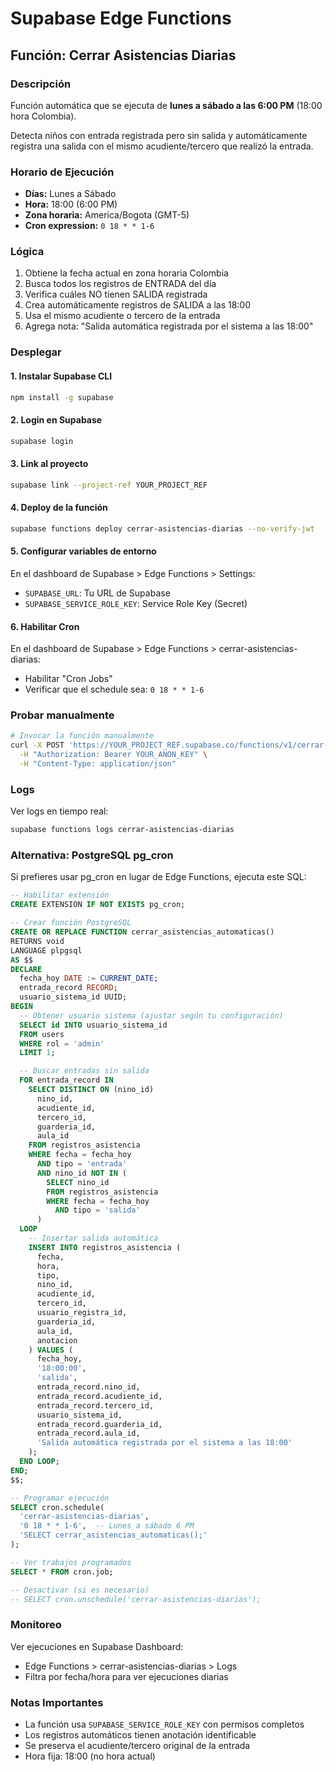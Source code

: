 # Supabase Edge Functions

## Función: Cerrar Asistencias Diarias

### Descripción
Función automática que se ejecuta de **lunes a sábado a las 6:00 PM** (18:00 hora Colombia).

Detecta niños con entrada registrada pero sin salida y automáticamente registra una salida con el mismo acudiente/tercero que realizó la entrada.

### Horario de Ejecución
- **Días:** Lunes a Sábado
- **Hora:** 18:00 (6:00 PM)
- **Zona horaria:** America/Bogota (GMT-5)
- **Cron expression:** `0 18 * * 1-6`

### Lógica
1. Obtiene la fecha actual en zona horaria Colombia
2. Busca todos los registros de ENTRADA del día
3. Verifica cuáles NO tienen SALIDA registrada
4. Crea automáticamente registros de SALIDA a las 18:00
5. Usa el mismo acudiente o tercero de la entrada
6. Agrega nota: "Salida automática registrada por el sistema a las 18:00"

### Desplegar

#### 1. Instalar Supabase CLI
```bash
npm install -g supabase
```

#### 2. Login en Supabase
```bash
supabase login
```

#### 3. Link al proyecto
```bash
supabase link --project-ref YOUR_PROJECT_REF
```

#### 4. Deploy de la función
```bash
supabase functions deploy cerrar-asistencias-diarias --no-verify-jwt
```

#### 5. Configurar variables de entorno
En el dashboard de Supabase > Edge Functions > Settings:
- `SUPABASE_URL`: Tu URL de Supabase
- `SUPABASE_SERVICE_ROLE_KEY`: Service Role Key (Secret)

#### 6. Habilitar Cron
En el dashboard de Supabase > Edge Functions > cerrar-asistencias-diarias:
- Habilitar "Cron Jobs"
- Verificar que el schedule sea: `0 18 * * 1-6`

### Probar manualmente

```bash
# Invocar la función manualmente
curl -X POST 'https://YOUR_PROJECT_REF.supabase.co/functions/v1/cerrar-asistencias-diarias' \
  -H "Authorization: Bearer YOUR_ANON_KEY" \
  -H "Content-Type: application/json"
```

### Logs
Ver logs en tiempo real:
```bash
supabase functions logs cerrar-asistencias-diarias
```

### Alternativa: PostgreSQL pg_cron

Si prefieres usar pg_cron en lugar de Edge Functions, ejecuta este SQL:

```sql
-- Habilitar extensión
CREATE EXTENSION IF NOT EXISTS pg_cron;

-- Crear función PostgreSQL
CREATE OR REPLACE FUNCTION cerrar_asistencias_automaticas()
RETURNS void
LANGUAGE plpgsql
AS $$
DECLARE
  fecha_hoy DATE := CURRENT_DATE;
  entrada_record RECORD;
  usuario_sistema_id UUID;
BEGIN
  -- Obtener usuario sistema (ajustar según tu configuración)
  SELECT id INTO usuario_sistema_id 
  FROM users 
  WHERE rol = 'admin' 
  LIMIT 1;

  -- Buscar entradas sin salida
  FOR entrada_record IN
    SELECT DISTINCT ON (nino_id)
      nino_id, 
      acudiente_id, 
      tercero_id, 
      guarderia_id, 
      aula_id
    FROM registros_asistencia
    WHERE fecha = fecha_hoy
      AND tipo = 'entrada'
      AND nino_id NOT IN (
        SELECT nino_id 
        FROM registros_asistencia 
        WHERE fecha = fecha_hoy 
          AND tipo = 'salida'
      )
  LOOP
    -- Insertar salida automática
    INSERT INTO registros_asistencia (
      fecha, 
      hora, 
      tipo, 
      nino_id, 
      acudiente_id, 
      tercero_id, 
      usuario_registra_id, 
      guarderia_id, 
      aula_id, 
      anotacion
    ) VALUES (
      fecha_hoy,
      '18:00:00',
      'salida',
      entrada_record.nino_id,
      entrada_record.acudiente_id,
      entrada_record.tercero_id,
      usuario_sistema_id,
      entrada_record.guarderia_id,
      entrada_record.aula_id,
      'Salida automática registrada por el sistema a las 18:00'
    );
  END LOOP;
END;
$$;

-- Programar ejecución
SELECT cron.schedule(
  'cerrar-asistencias-diarias',
  '0 18 * * 1-6',  -- Lunes a sábado 6 PM
  'SELECT cerrar_asistencias_automaticas();'
);

-- Ver trabajos programados
SELECT * FROM cron.job;

-- Desactivar (si es necesario)
-- SELECT cron.unschedule('cerrar-asistencias-diarias');
```

### Monitoreo

Ver ejecuciones en Supabase Dashboard:
- Edge Functions > cerrar-asistencias-diarias > Logs
- Filtra por fecha/hora para ver ejecuciones diarias

### Notas Importantes
- La función usa `SUPABASE_SERVICE_ROLE_KEY` con permisos completos
- Los registros automáticos tienen anotación identificable
- Se preserva el acudiente/tercero original de la entrada
- Hora fija: 18:00 (no hora actual)



